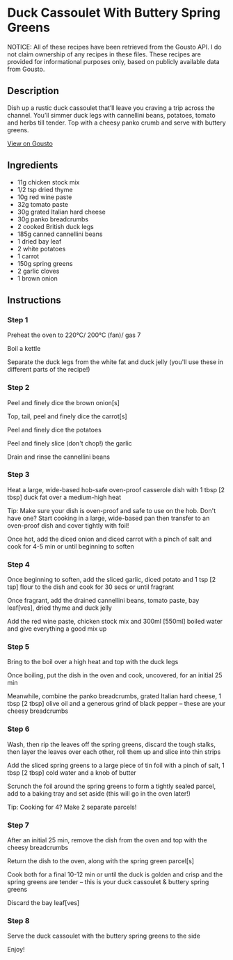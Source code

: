# Duck Cassoulet With Buttery Spring Greens

NOTICE: All of these recipes have been retrieved from the Gousto API. I do not claim ownership of any recipes in these files. These recipes are provided for informational purposes only, based on publicly available data from Gousto.

## Description

Dish up a rustic duck cassoulet that’ll leave you craving a trip across the channel. You’ll simmer duck legs with cannellini beans, potatoes, tomato and herbs till tender. Top with a cheesy panko crumb and serve with buttery greens.

[View on Gousto](https://www.gousto.co.uk/recipes/cookbook/duck-cassoulet-with-buttery-spring-greens)

## Ingredients

- 11g chicken stock mix
- 1/2 tsp dried thyme
- 10g red wine paste
- 32g tomato paste
- 30g grated Italian hard cheese
- 30g panko breadcrumbs
- 2 cooked British duck legs
- 185g canned cannellini beans
- 1 dried bay leaf
- 2 white potatoes
- 1 carrot
- 150g spring greens
- 2 garlic cloves
- 1 brown onion

## Instructions


### Step 1

Preheat the oven to 220°C/ 200°C (fan)/ gas 7

Boil a kettle

Separate the duck legs from the white fat and duck jelly (you'll use these in different parts of the recipe!)


### Step 2

Peel and finely dice the brown onion<span class="text-danger">[s]</span>

Top, tail, peel and finely dice the carrot<span class="text-danger">[s]</span>

Peel and finely dice the potatoes

Peel and finely slice (don't chop!) the garlic

Drain and rinse the cannellini beans


### Step 3

Heat a large, wide-based hob-safe oven-proof casserole dish with 1 tbsp <span class="text-danger">[2 tbsp]</span> duck fat over a medium-high heat

Tip: Make sure your dish is oven-proof and safe to use on the hob. Don't have one? Start cooking in a large, wide-based pan then transfer to an oven-proof dish and cover tightly with foil!

Once hot, add the diced onion and diced carrot with a pinch of salt and cook for 4-5 min or until beginning to soften


### Step 4

Once beginning to soften, add the sliced garlic, diced potato and 1 tsp <span class="text-danger">[2 tsp]</span> flour to the dish and cook for 30 secs or until fragrant

Once fragrant, add the drained cannellini beans, tomato paste, bay leaf<span class="text-danger">[ves]</span>, dried thyme and duck jelly

Add the red wine paste, chicken stock mix and 300ml <span class="text-danger">[550ml] </span>boiled water and give everything a good mix up


### Step 5

Bring to the boil over a high heat and top with the duck legs

Once boiling, put the dish in the oven and cook, uncovered, for an initial 25 min

Meanwhile, combine the panko breadcrumbs, grated Italian hard cheese, 1 tbsp <span class="text-danger">[2 tbsp] </span>olive oil and a generous grind of black pepper – these are your cheesy breadcrumbs


### Step 6

Wash, then rip the leaves off the spring greens, discard the tough stalks, then layer the leaves over each other, roll them up and slice into thin strips

Add the sliced spring greens to a large piece of tin foil with a pinch of salt, 1 tbsp <span class="text-danger">[2 tbsp] </span>cold water and a knob of butter

Scrunch the foil around the spring greens to form a tightly sealed parcel, add to a baking tray and set aside (this will go in the oven later!)

Tip: Cooking for 4? Make 2 separate parcels!


### Step 7

After an initial 25 min, remove the dish from the oven and top with the cheesy breadcrumbs

Return the dish to the oven, along with the spring green parcel<span class="text-danger">[s]</span>

Cook both for a final 10-12 min or until the duck is golden and crisp and the spring greens are tender – this is your duck cassoulet & buttery spring greens

Discard the bay leaf<span class="text-danger">[ves]</span>

### Step 8

Serve the duck cassoulet with the buttery spring greens to the side

Enjoy!

